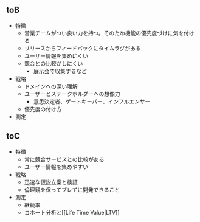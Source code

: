 ## toB
- 特徴
	- 営業チームがつい良い力を持つ。そのため機能の優先度づけに気を付ける
	- リリースからフィードバックにタイムラグがある
	- ユーザー情報を集めにくい
	- 競合との比較がしにくい
		- 展示会で収集するなど
- 戦略
	- ドメインへの深い理解
	- ユーザーとステークホルダーへの想像力
		- 意思決定者、ゲートキーパー、インフルエンサー
	- 優先度の付け方
- 測定
## toC
- 特徴
	- 常に競合サービスとの比較がある
	- ユーザー情報を集めやすい
- 戦略
	- 迅速な仮説立案と検証
	- 倫理観を保ってブレずに開発できること
- 測定
	- 継続率
	- コホート分析と[[Life Time Value|LTV]]